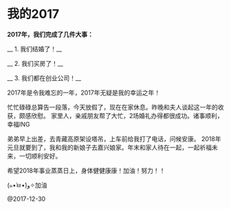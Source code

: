 # 我的2017

__2017年，我们完成了几件大事：__

__ 1. 我们结婚了！__

__ 2. 我们买房了！__

__ 3. 我们都在创业公司！__

2017年是令我难忘的一年，2017年无疑是我的幸运之年！

忙忙碌碌总算告一段落，今天放假了，现在在家休息。昨晚和夫人谈起这一年的收获，颇感欣慰。
家里人，亲戚朋友帮了大忙，2场婚礼办得都很成功。诸事顺利，幸福ING

弟弟早上出差，去青藏高原架设塔吊，上车前给我打了电话，问候安康。
2018年元旦就要到了，我和我的新娘子去嘉兴娘家。年末和家人待在一起，一起祈福未来，一切顺利安好。

希望2018年事业蒸蒸日上，身体健健康康！加油！努力！！

(๑•̀ㅂ•́)و✧加油

@2017-12-30
